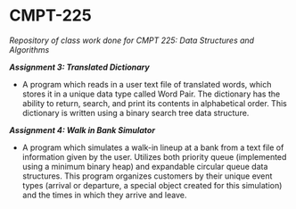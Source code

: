 # CMPT-225
_Repository of class work done for CMPT 225: Data Structures and Algorithms_

_**Assignment 3: Translated Dictionary**_
- A program which reads in a user text file of translated words, which stores it in a unique data type called Word Pair. The dictionary has the ability to return, search, and print its contents in alphabetical order. This dictionary is written using a binary search tree data structure.

_**Assignment 4: Walk in Bank Simulator**_

- A program which simulates a walk-in lineup at a bank from a text file of information given by the user. Utilizes both priority queue (implemented using a minimum binary heap) and expandable circular queue data structures. This program organizes customers by their unique event types (arrival or departure, a special object created for this simulation) and the times in which they arrive and leave.


